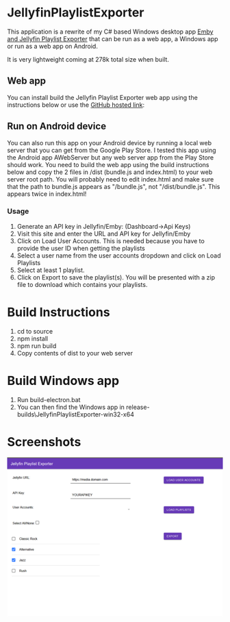 # JellyfinPlaylistExporter

This application is a rewrite of my C# based Windows desktop app [Emby and Jellyfin Playlist Exporter](https://github.com/SegiH/Emby-and-Jellyfin-Playlist-Exporter) that can be run as a web app, a Windows app or run as a web app on Android.

It is very lightweight coming at 278k total size when built.

## Web app
You can install build the Jellyfin Playlist Exporter web app using the instructions below or use the [GitHub hosted link](https://segih.github.io/JellyfinPlaylistExporter/):

## Run on Android device
You can also run this app on your Android device by running a local web server that you can get from the Google Play Store. I tested this app using the Android app AWebServer but any web server app from the Play Store should work. You need to build the web app using the build instructions below and copy the 2 files in /dist (bundle.js and index.html) to your web server root path. You will probably need to edit index.html and make sure that the path to bundle.js appears as "/bundle.js", not "/dist/bundle.js". This appears twice in index.html!

### Usage

1. Generate an API key in Jellyfin/Emby: (Dashboard->Api Keys)
1. Visit this site and enter the URL and API key for Jellyfin/Emby
1. Click on Load User Accounts. This is needed because you have to provide the user ID when getting the playlists
1. Select a user name from the user accounts dropdown and click on Load Playlists
1. Select at least 1 playlist.
1. Click on Export to save the playlist(s). You will be presented with a zip file to download which contains your playlists.

# Build Instructions

1. cd to source
1. npm install
1. npm run build
1. Copy contents of dist to your web server

# Build Windows app
1. Run build-electron.bat
1. You can then find the Windows app in release-builds\JellyfinPlaylistExporter-win32-x64

# Screenshots 

![Screenshot1](https://github.com/SegiH/JellyfinPlaylistExporter/blob/main/screenshots/PlaylistSelection.PNG)
